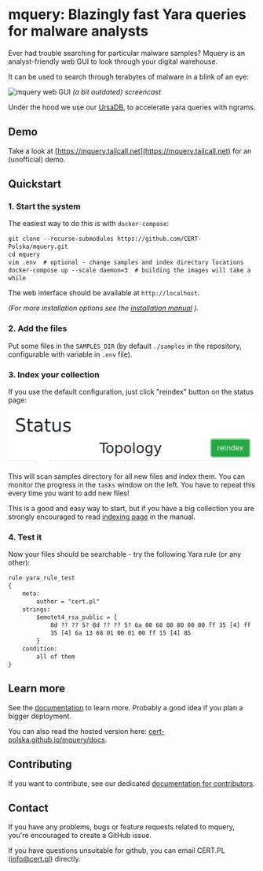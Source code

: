 # mquery: Blazingly fast Yara queries for malware analysts

Ever had trouble searching for particular malware samples? Mquery is an
analyst-friendly web GUI to look through your digital warehouse.

It can be used to search through terabytes of malware in a blink of an eye:

![mquery web GUI](docs/mquery-web-ui.gif?raw=1)
_(a bit outdated) screencast_

Under the hood we use our [UrsaDB](https://github.com/CERT-Polska/ursadb), to
accelerate yara queries with ngrams.

## Demo

Take a look at [https://mquery.tailcall.net](https://mquery.tailcall.net) for an (unofficial) demo.

## Quickstart

### 1. Start the system

The easiest way to do this is with `docker-compose`:

```
git clone --recurse-submodules https://github.com/CERT-Polska/mquery.git
cd mquery
vim .env  # optional - change samples and index directory locations
docker-compose up --scale daemon=3  # building the images will take a while
```

The web interface should be available at `http://localhost`.

*(For more installation options see the [installation manual](./INSTALL.md) ).*

### 2. Add the files

Put some files in the `SAMPLES_DIR` (by default `./samples` in the repository,
configurable with variable in `.env` file).

### 3. Index your collection

If you use the default configuration, just click "reindex" button on the status
page:

![](./docs/index-button.png)

This will scan samples directory for all new files and index them. You can
monitor the progress in the `tasks` window on the left. You have to
repeat this every time you want to add new files!

This is a good and easy way to start, but if you have a big collection you are
strongly encouraged to read [indexing page](./docs/indexing.md) in the manual. 

### 4. Test it

Now your files should be searchable - try the following Yara rule (or any other):

```
rule yara_rule_test
{
    meta:
        author = "cert.pl"
    strings:
        $emotet4_rsa_public = {
            8d ?? ?? 5? 8d ?? ?? 5? 6a 00 68 00 80 00 00 ff 35 [4] ff
            35 [4] 6a 13 68 01 00 01 00 ff 15 [4] 85
        }
    condition:
        all of them
}
```

## Learn more

See the [documentation](./docs/README.md) to learn more. Probably a good idea
if you plan a bigger deployment.

You can also read the hosted version here:
[cert-polska.github.io/mquery/docs](https://cert-polska.github.io/mquery/docs).

## Contributing

If you want to contribute, see our dedicated
[documentation for contributors](./CONTRIBUTING.md).

## Contact

If you have any problems, bugs or feature requests related to mquery, you're
encouraged to create a GitHub issue.

If you have questions unsuitable for github, you can email CERT.PL
(info@cert.pl) directly.
